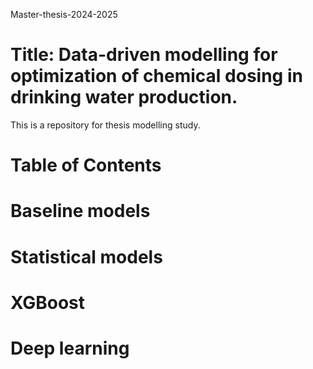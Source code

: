 Master-thesis-2024-2025
# Title: Data-driven modelling for optimization of chemical dosing in drinking water production.
This is a repository for thesis modelling study. 
# Table of Contents
# Baseline models
# Statistical models
# XGBoost
# Deep learning
